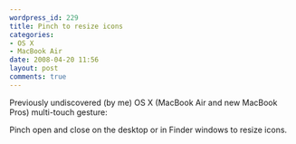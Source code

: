 ```yaml
---
wordpress_id: 229
title: Pinch to resize icons
categories:
- OS X
- MacBook Air
date: 2008-04-20 11:56
layout: post
comments: true
---
```

Previously undiscovered (by me) OS X (MacBook Air and new MacBook Pros) multi-touch gesture:

Pinch open and close on the desktop or in Finder windows to resize icons.
